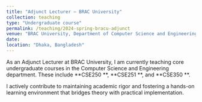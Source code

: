 ```yaml
---
title: "Adjunct Lecturer — BRAC University"
collection: teaching
type: "Undergraduate course"
permalink: /teaching/2024-spring-bracu-adjunct
venue: "BRAC University, Department of Computer Science and Engineering"
date: 
location: "Dhaka, Bangladesh"
---
```


As an Adjunct Lecturer at BRAC University, I am currently teaching core undergraduate courses in the Computer Science and Engineering department. These include **CSE250 **, **CSE251 **, and **CSE350 **.



I actively contribute to maintaining academic rigor and fostering a hands-on learning environment that bridges theory with practical implementation.

